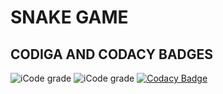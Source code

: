 # SNAKE GAME

## CODIGA AND CODACY BADGES

![iCode grade](https://api.codiga.io/project/31228/score/svg)
![iCode grade](https://api.codiga.io/project/31228/status/svg)
[![Codacy Badge](https://app.codacy.com/project/badge/Grade/e2d94df1f3804218820221a8543bb18c)](https://www.codacy.com/gh/rr1133/M1_SnakeGame_Game/dashboard?utm_source=github.com&amp;utm_medium=referral&amp;utm_content=rr1133/M1_SnakeGame_Game&amp;utm_campaign=Badge_Grade)
